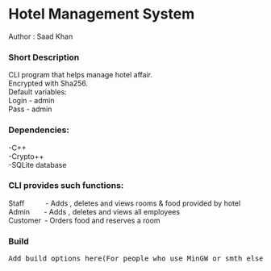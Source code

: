 #	Hotel Management System
Author		:	Saad Khan

<h3><strong>Short Description</strong></h3>
CLI program that helps manage hotel affair.<br>
Encrypted with Sha256.<br>
Default variables:<br>
Login - admin<br>
Pass  - admin<br>

<h3>Dependencies</strong>:</h3>
-C++<br>
-Crypto++<br>
-SQLite database<br>

<h3>CLI provides such functions:</h3>
Staff      - Adds , deletes and views rooms & food provided by hotel<br>
Admin    - Adds , deletes and views all employees<br>
Customer - Orders food and reserves a room<br>

<h3>Build</h3>
<pre>Add build options here(For people who use MinGW or smth else)</pre>
